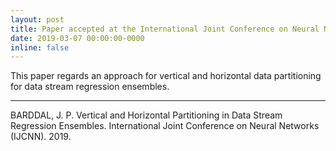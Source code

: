 ```yaml
---
layout: post
title: Paper accepted at the International Joint Conference on Neural Networks (IJCNN) 2019
date: 2019-03-07 00:00:00-0000
inline: false
---
```


This paper regards an approach for vertical and horizontal data partitioning for data stream regression ensembles.

***

BARDDAL, J. P. Vertical and Horizontal Partitioning in Data Stream Regression Ensembles. International Joint Conference on Neural Networks (IJCNN). 2019.
